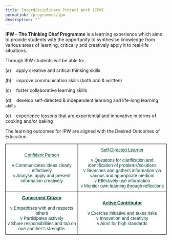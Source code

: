 ```yaml
---
title: Interdisciplinary Project Work (IPW)
permalink: /programmes/ipw
description: ""
---
```

**IPW – The Thinking Chef Programme** is a learning experience which aims to provide students with the opportunity to synthesise knowledge from various areas of learning, critically and creatively apply it to real-life situations.

Through IPW students will be able to:
  

(a)    apply creative and critical thinking skills

  

(b)    improve communication skills (both oral & written)

  

(c)    foster collaborative learning skills

  

(d)    develop self-directed & independent learning and life-long learning skills

  

(e)    experience lessons that are experiential and innovative in terms of cooking and/or baking

  

The learning outcomes for IPW are aligned with the Desired Outcomes of Education.

<style type="text/css">
.tg  {border-collapse:collapse;border-spacing:0;margin:0px auto;}
.tg td{border-color:black;border-style:solid;border-width:1px;font-family:Arial, sans-serif;font-size:14px;
  overflow:hidden;padding:10px 5px;word-break:normal;}
.tg th{border-color:black;border-style:solid;border-width:1px;font-family:Arial, sans-serif;font-size:14px;
  font-weight:normal;overflow:hidden;padding:10px 5px;word-break:normal;}
.tg .tg-yhj3{background-color:#FFF;color:#0C463A;text-align:center;vertical-align:middle}
.tg .tg-0lax{text-align:left;vertical-align:top}
</style>
<table class="tg">
<tbody>
  <tr>
    <td class="tg-yhj3"><span style="text-decoration:underline">Confident Person</span><br><br><span style="font-weight:400;font-style:normal">v Communicates ideas clearly effectively</span><br><span style="font-weight:400;font-style:normal">v Analyse, apply and present information creatively</span><br></td>
    <td class="tg-yhj3"><span style="text-decoration:underline">Self-Directed Learner</span><br><br><span style="font-weight:400;font-style:normal">v Questions for clarification and identification of problems/solutions</span><br><span style="font-weight:400;font-style:normal">v Searches and gathers information via various and appropriate medium</span><br>v Effectively use information<br><span style="font-weight:400;font-style:normal">v Monitor own learning through reflections</span></td>
  </tr>
  <tr>
    <td class="tg-yhj3"><span style="font-weight:bold;text-decoration:underline">Concerned Citizen</span><br><br>v Empathises with and respects others<br>v Participates actively<br>v Share responsibilities and tap on one another’s strengths<br></td>
    <td class="tg-yhj3"><span style="font-weight:bold;text-decoration:underline">Active Contributor</span><br><br>v Exercise initiative and takes risks<br>v Innovation and creativity<br>v Aims for high standards</td>
  </tr>
</tbody>
</table>